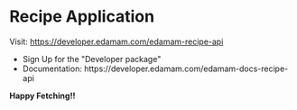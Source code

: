 # Recipe Application

Visit: https://developer.edamam.com/edamam-recipe-api

<ul>
  <li>Sign Up for the "Developer package"</li>
  <li>Documentation: https://developer.edamam.com/edamam-docs-recipe-api</li>
</ul>

<strong>Happy Fetching!!</strong>
